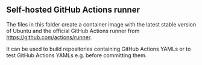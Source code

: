
## Self-hosted GitHub Actions runner

The files in this folder create a container image
with the latest stable version of Ubuntu and
the official GitHub Actions runner
from https://github.com/actions/runner.

It can be used to build repositories
containing GitHub Actions YAMLs
or to test GitHub Actions YAMLs
e.g. before committing them.

